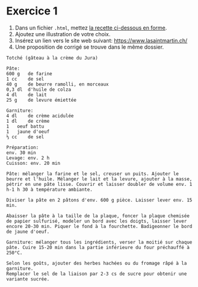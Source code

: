 # Exercice 1

1. Dans un fichier `.html`, mettez [la recette ci-dessous en forme](https://www.swissmilk.ch/fr/recettes-idees/recettes/LM201303_94/totche-gateau-a-la-creme-du-jura/). 
1. Ajoutez une illustration de votre choix. 
1. Insérez un lien vers le site web suivant: https://www.lasaintmartin.ch/ 
1. Une proposition de corrigé se trouve dans le même dossier.

```text
Totché (gâteau à la crème du Jura)

Pâte:
600 g	de farine
1 cc	de sel
40 g	de beurre ramolli, en morceaux
0,3 dl	d'huile de colza
4 dl	de lait
25 g	de levure émiettée

Garniture:
4 dl	de crème acidulée
1 dl	de crème
1	oeuf battu
1	jaune d'oeuf
⅓ cc	de sel

Préparation: 
env. 30 min
Levage: env. 2 h
Cuisson: env. 20 min

Pâte: mélanger la farine et le sel, creuser un puits. Ajouter le beurre et l'huile. Mélanger le lait et la levure, ajouter à la masse, pétrir en une pâte lisse. Couvrir et laisser doubler de volume env. 1 h-1 h 30 à température ambiante.

Diviser la pâte en 2 pâtons d'env. 600 g pièce. Laisser lever env. 15 min.

Abaisser la pâte à la taille de la plaque, foncer la plaque chemisée de papier sulfurisé, modeler un bord avec les doigts, laisser lever encore 20-30 min. Piquer le fond à la fourchette. Badigeonner le bord de jaune d'oeuf.

Garniture: mélanger tous les ingrédients, verser la moitié sur chaque pâte. Cuire 15-20 min dans la partie inférieure du four préchauffé à 250°C.

Selon les goûts, ajouter des herbes hachées ou du fromage râpé à la garniture.
Remplacer le sel de la liaison par 2-3 cs de sucre pour obtenir une variante sucrée.
```